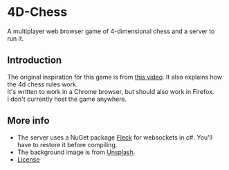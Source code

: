 # 4D-Chess

A multiplayer web browser game of 4-dimensional chess and a server to run it.

## Introduction

The original inspiration for this game is from [this video](https://youtu.be/3wFQPSEPgWc). It also explains how the 4d chess rules work.   
It's written to work in a Chrome browser, but should also work in Firefox.   
I don't currently host the game anywhere.

## More info

 * The server uses a NuGet package [Fleck](https://github.com/statianzo/Fleck) for websockets in c#. You'll have to restore it before compiling.
 * The background image is from [Unsplash](https://unsplash.com/).
 * [License](license.txt)